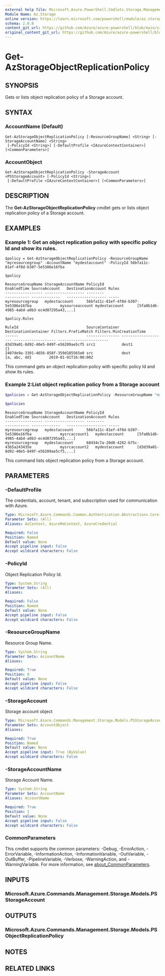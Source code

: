 ```yaml
---
external help file: Microsoft.Azure.PowerShell.Cmdlets.Storage.Management.dll-Help.xml
Module Name: Az.Storage
online version: https://learn.microsoft.com/powershell/module/az.storage/get-azstorageobjectreplicationpolicy
schema: 2.0.0
content_git_url: https://github.com/Azure/azure-powershell/blob/main/src/Storage/Storage.Management/help/Get-AzStorageObjectReplicationPolicy.md
original_content_git_url: https://github.com/Azure/azure-powershell/blob/main/src/Storage/Storage.Management/help/Get-AzStorageObjectReplicationPolicy.md
---
```


# Get-AzStorageObjectReplicationPolicy

## SYNOPSIS
Gets or lists object replication policy of a Storage account.

## SYNTAX

### AccountName (Default)
```
Get-AzStorageObjectReplicationPolicy [-ResourceGroupName] <String> [-StorageAccountName] <String>
 [-PolicyId <String>] [-DefaultProfile <IAzureContextContainer>] [<CommonParameters>]
```

### AccountObject
```
Get-AzStorageObjectReplicationPolicy -StorageAccount <PSStorageAccount> [-PolicyId <String>]
 [-DefaultProfile <IAzureContextContainer>] [<CommonParameters>]
```

## DESCRIPTION
The **Get-AzStorageObjectReplicationPolicy** cmdlet gets or lists object replication policy of a Storage account.

## EXAMPLES

### Example 1: Get an object replication policy with specific policy Id and show its rules.
<!-- Skip: Output cannot be splitted from code -->


```
$policy = Get-AzStorageObjectReplicationPolicy -ResourceGroupName "myresourcegroup" -AccountName "mydestaccount" -PolicyId 56bfa11c-81ef-4f8d-b307-5e5386e16fba

$policy

ResourceGroupName StorageAccountName PolicyId                             EnabledTime SourceAccount   DestinationAccount Rules                                     
----------------- ------------------ --------                             ----------- -------------   ------------------ -----   
myresourcegroup   mydestaccount      56bfa11c-81ef-4f8d-b307-5e5386e16fba             mysourceaccount mydestaccount      [5fa8b1d6-4985-4abd-a0b3-ec4d07295a43,...]

$policy.Rules

RuleId                               SourceContainer DestinationContainer Filters.PrefixMatch Filters.MinCreationTime
------                               --------------- -------------------- ------------------- -----------------------
d3d39a01-8d92-40e5-849f-e56209ae5cf5 src1            dest1                {}                                         
2407de9a-3301-4656-858f-359d185565e0 src             dest                 {a, abc, dd}        2019-01-01T16:00:00Z
```

This command gets an object replication policy with specific policy Id and show its rules.

### Example 2:List object replication policy from a Storage account
```powershell
$policies = Get-AzStorageObjectReplicationPolicy -ResourceGroupName "myresourcegroup" -AccountName "mydestaccount" 

$policies
```

```output
ResourceGroupName StorageAccountName PolicyId                             EnabledTime SourceAccount   DestinationAccount Rules                                     
----------------- ------------------ --------                             ----------- -------------   ------------------ -----   
myresourcegroup   mydestaccount      56bfa11c-81ef-4f8d-b307-5e5386e16fba             mysrcaccount1   mydestaccount      [5fa8b1d6-4985-4abd-a0b3-ec4d07295a43,...]
myresourcegroup   mydestaccount      68434c7a-20d0-4282-b75c-43b5a243435e             mysrcaccount2   mydestaccount      [d3d39a01-8d92-40e5-849f-e56209ae5cf5,...]
```

This command lists object replication policy from a Storage account.

## PARAMETERS

### -DefaultProfile
The credentials, account, tenant, and subscription used for communication with Azure.

```yaml
Type: Microsoft.Azure.Commands.Common.Authentication.Abstractions.Core.IAzureContextContainer
Parameter Sets: (All)
Aliases: AzContext, AzureRmContext, AzureCredential

Required: False
Position: Named
Default value: None
Accept pipeline input: False
Accept wildcard characters: False
```

### -PolicyId
Object Replication Policy Id.

```yaml
Type: System.String
Parameter Sets: (All)
Aliases:

Required: False
Position: Named
Default value: None
Accept pipeline input: False
Accept wildcard characters: False
```

### -ResourceGroupName
Resource Group Name.

```yaml
Type: System.String
Parameter Sets: AccountName
Aliases:

Required: True
Position: 0
Default value: None
Accept pipeline input: False
Accept wildcard characters: False
```

### -StorageAccount
Storage account object

```yaml
Type: Microsoft.Azure.Commands.Management.Storage.Models.PSStorageAccount
Parameter Sets: AccountObject
Aliases:

Required: True
Position: Named
Default value: None
Accept pipeline input: True (ByValue)
Accept wildcard characters: False
```

### -StorageAccountName
Storage Account Name.

```yaml
Type: System.String
Parameter Sets: AccountName
Aliases: AccountName

Required: True
Position: 1
Default value: None
Accept pipeline input: False
Accept wildcard characters: False
```

### CommonParameters
This cmdlet supports the common parameters: -Debug, -ErrorAction, -ErrorVariable, -InformationAction, -InformationVariable, -OutVariable, -OutBuffer, -PipelineVariable, -Verbose, -WarningAction, and -WarningVariable. For more information, see [about_CommonParameters](http://go.microsoft.com/fwlink/?LinkID=113216).

## INPUTS

### Microsoft.Azure.Commands.Management.Storage.Models.PSStorageAccount

## OUTPUTS

### Microsoft.Azure.Commands.Management.Storage.Models.PSObjectReplicationPolicy

## NOTES

## RELATED LINKS
